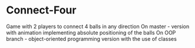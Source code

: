 # Connect-Four
Game with 2 players to connect 4 balls in any direction
On master - version with animation implementing absolute positioning of the balls
On OOP branch - object-oriented programming version with the use of classes
